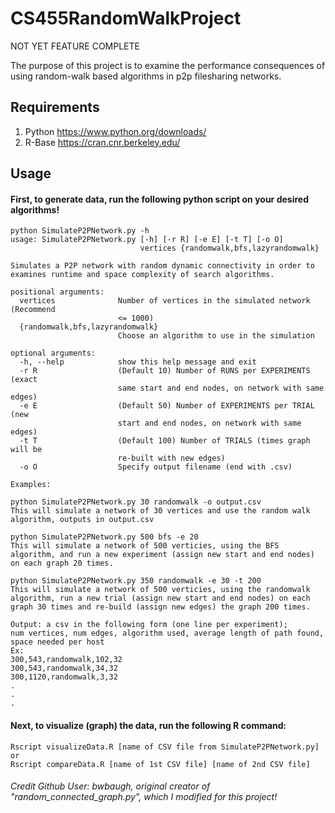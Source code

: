 # CS455RandomWalkProject
NOT YET FEATURE COMPLETE

The purpose of this project is to examine the performance consequences of using random-walk based algorithms in p2p filesharing networks.

## Requirements
1. Python https://www.python.org/downloads/
2. R-Base https://cran.cnr.berkeley.edu/

## Usage
#### First, to generate data, run the following python script on your desired algorithms!
```
python SimulateP2PNetwork.py -h
usage: SimulateP2PNetwork.py [-h] [-r R] [-e E] [-t T] [-o O]
                             vertices {randomwalk,bfs,lazyrandomwalk}

Simulates a P2P network with random dynamic connectivity in order to examines runtime and space complexity of search algorithms.

positional arguments:
  vertices              Number of vertices in the simulated network (Recommend
                        <= 1000)
  {randomwalk,bfs,lazyrandomwalk}
                        Choose an algorithm to use in the simulation

optional arguments:
  -h, --help            show this help message and exit
  -r R                  (Default 10) Number of RUNS per EXPERIMENTS (exact
                        same start and end nodes, on network with same edges)
  -e E                  (Default 50) Number of EXPERIMENTS per TRIAL (new
                        start and end nodes, on network with same edges)
  -t T                  (Default 100) Number of TRIALS (times graph will be
                        re-built with new edges)
  -o O                  Specify output filename (end with .csv)

Examples:

python SimulateP2PNetwork.py 30 randomwalk -o output.csv
This will simulate a network of 30 vertices and use the random walk algorithm, outputs in output.csv

python SimulateP2PNetwork.py 500 bfs -e 20
This will simulate a network of 500 verticies, using the BFS algorithm, and run a new experiment (assign new start and end nodes) on each graph 20 times.

python SimulateP2PNetwork.py 350 randomwalk -e 30 -t 200
This will simulate a network of 500 verticies, using the randomwalk algorithm, run a new trial (assign new start and end nodes) on each graph 30 times and re-build (assign new edges) the graph 200 times.

Output: a csv in the following form (one line per experiment);
num vertices, num edges, algorithm used, average length of path found, space needed per host
Ex:
300,543,randomwalk,102,32
300,543,randomwalk,34,32
300,1120,randomwalk,3,32
.
.
.

```
#### Next, to visualize (graph) the data, run the following R command:
```
Rscript visualizeData.R [name of CSV file from SimulateP2PNetwork.py]
or
Rscript compareData.R [name of 1st CSV file] [name of 2nd CSV file]
```
###### Credit Github User: bwbaugh, original creator of "random_connected_graph.py", which I modified for this project!
